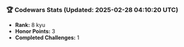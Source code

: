 ### 🏆 Codewars Stats (Updated: 2025-02-28 04:10:20 UTC)

- **Rank:** 8 kyu
- **Honor Points:** 3
- **Completed Challenges:** 1
